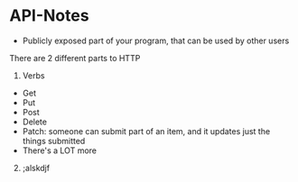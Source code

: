 # API-Notes

- Publicly exposed part of your program, that can be used by other users

There are 2 different parts to HTTP
1. Verbs
  - Get
  - Put
  - Post
  - Delete
  - Patch: someone can submit part of an item, and it updates just the things submitted
  - There's a LOT more
2. ;alskdjf
